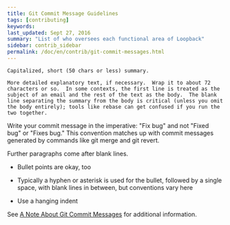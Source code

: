 ```yaml
---
title: Git Commit Message Guidelines
tags: [contributing]
keywords:
last_updated: Sept 27, 2016
summary: "List of who oversees each functional area of Loopback"
sidebar: contrib_sidebar
permalink: /doc/en/contrib/git-commit-messages.html
---
```


```
Capitalized, short (50 chars or less) summary.

More detailed explanatory text, if necessary.  Wrap it to about 72
characters or so.  In some contexts, the first line is treated as the
subject of an email and the rest of the text as the body.  The blank
line separating the summary from the body is critical (unless you omit
the body entirely); tools like rebase can get confused if you run the
two together.
```

Write your commit message in the imperative: "Fix bug" and not "Fixed bug"
or "Fixes bug."  This convention matches up with commit messages generated
by commands like git merge and git revert.

Further paragraphs come after blank lines.

- Bullet points are okay, too

- Typically a hyphen or asterisk is used for the bullet, followed by a
  single space, with blank lines in between, but conventions vary here

- Use a hanging indent

See [A Note About Git Commit Messages](http://tbaggery.com/2008/04/19/a-note-about-git-commit-messages.html)
for additional information.
